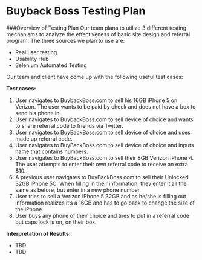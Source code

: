 # Buyback Boss Testing Plan

###Overview of Testing Plan
Our team plans to utilize 3 different testing mechanisms to analyze the effectiveness of basic site design and referral program.  The three sources we plan to use are:
   * Real user testing 
   * Usability Hub
   * Selenium Automated Testing
 
Our team and client have come up with the following useful test cases: 

**Test cases:**
  1. User navigates to BuybackBoss.com to sell his 16GB iPhone 5 on Verizon. The user wants to be paid by check and does not have a box to send his phone in.
  2. User navigates to BuybackBoss.com to sell device of choice and wants to share referral code to friends via Twitter.
  3. User navigates to BuyBackBoss.com to sell device of choice and uses made up referral code.
  4. User navigates to BuyBackBoss.com to sell device of choice and inputs name that contains numbers.
  5. User navigates to BuyBackBoss.com to sell their 8GB Verizon iPhone 4. The user attempts to enter their own referral code to receive an extra $10.
  6. A previous user navigates to BuyBackBoss.com to sell their Unlocked 32GB iPhone 5C. When filling in their information, they enter it all the same as before, but enter in a new phone number.
  7. User tries to sell a Verizon iPhone 5 32GB and as he/she is filling out information realizes it’s a 16GB and has to go back to change the size of the iPhone
  8. User buys any phone of their choice and tries to put in a referral code but caps lock is on, on their box. 
  

**Interpretation of Results:**
  * TBD
  * TBD
